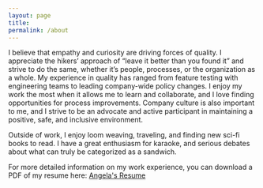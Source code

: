 ```yaml
---
layout: page
title:
permalink: /about
---
```

<div class='add-pad'>

<p>I believe that empathy and curiosity are driving forces of quality. I appreciate the hikers’ approach of “leave it better than you found it” and strive to do the same, whether it’s people, processes, or the organization as a whole. My experience in quality has ranged from feature testing with engineering teams to leading company-wide policy changes. I enjoy my work the most when it allows me to learn and collaborate, and I love finding opportunities for process improvements. Company culture is also important to me, and I strive to be an advocate and active participant in maintaining a positive, safe, and inclusive environment.</p>

<p>Outside of work, I enjoy loom weaving, traveling, and finding new sci-fi books to read. I have a great enthusiasm for karaoke, and serious debates about what can truly be categorized as a sandwich.</p>

<p>For more detailed information on my work experience, you can download a PDF of my resume here:
<a class='res-link' href="/angela-riggs-resume.pdf" target="_blank">Angela's Resume</a></p>

</div>